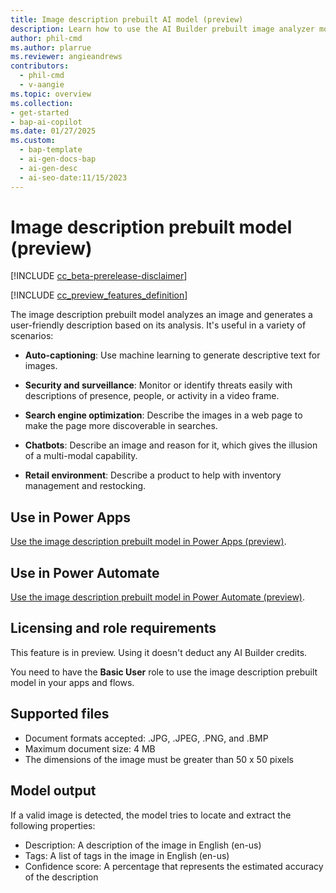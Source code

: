 ```yaml
---
title: Image description prebuilt AI model (preview)
description: Learn how to use the AI Builder prebuilt image analyzer model to analyze images and generate user-friendly descriptions in your apps and flows.
author: phil-cmd
ms.author: plarrue
ms.reviewer: angieandrews
contributors:
  - phil-cmd
  - v-aangie
ms.topic: overview
ms.collection: 
- get-started
- bap-ai-copilot
ms.date: 01/27/2025
ms.custom:
  - bap-template
  - ai-gen-docs-bap
  - ai-gen-desc
  - ai-seo-date:11/15/2023
---
```


# Image description prebuilt model (preview)

[!INCLUDE [cc_beta-prerelease-disclaimer](./includes/cc-beta-prerelease-disclaimer.md)]

[!INCLUDE [cc_preview_features_definition](./includes/cc-preview-features-definition.md)]

The image description prebuilt model analyzes an image and generates a user-friendly description based on its analysis. It's useful in a variety of scenarios:

- **Auto-captioning**: Use machine learning to generate descriptive text for images.

- **Security and surveillance**: Monitor or identify threats easily with descriptions of presence, people, or activity in a video frame.

- **Search engine optimization**: Describe the images in a web page to make the page more discoverable in searches.

- **Chatbots**: Describe an image and reason for it, which gives the illusion of a multi-modal capability.

- **Retail environment**: Describe a product to help with inventory management and restocking.

## Use in Power Apps

[Use the image description prebuilt model in Power Apps (preview)](image-description-in-powerapps.md).

## Use in Power Automate

[Use the image description prebuilt model in Power Automate (preview)](flow-image-description.md).

## Licensing and role requirements

This feature is in preview. Using it doesn't deduct any AI Builder credits.

You need to have the **Basic User** role to use the image description prebuilt model in your apps and flows.

## Supported files

- Document formats accepted: .JPG, .JPEG, .PNG, and .BMP
- Maximum document size: 4 MB
- The dimensions of the image must be greater than 50 x 50 pixels

## Model output

If a valid image is detected, the model tries to locate and extract the following properties:

- Description: A description of the image in English (en-us)
- Tags: A list of tags in the image in English (en-us)
- Confidence score: A percentage that represents the estimated accuracy of the description
